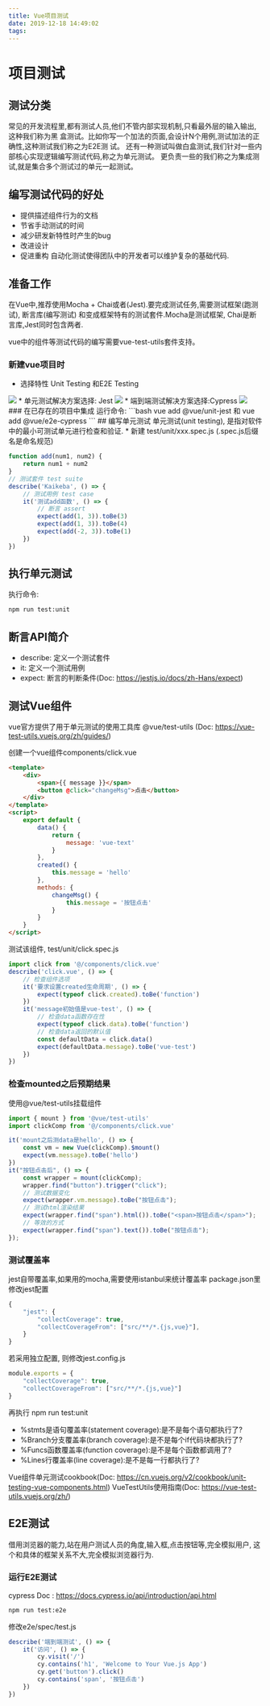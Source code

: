 ```yaml
---
title: Vue项目测试
date: 2019-12-18 14:49:02
tags:
---
```

# 项目测试
## 测试分类
常见的开发流程里,都有测试人员,他们不管内部实现机制,只看最外层的输入输出,这种我们称为黑
盒测试。比如你写一个加法的页面,会设计N个用例,测试加法的正确性,这种测试我们称之为E2E测
试。
还有一种测试叫做白盒测试,我们针对一些内部核心实现逻辑编写测试代码,称之为单元测试。
更负责一些的我们称之为集成测试,就是集合多个测试过的单元一起测试。

## 编写测试代码的好处
* 提供描述组件行为的文档
* 节省手动测试的时间
* 减少研发新特性时产生的bug
* 改进设计
* 促进重构
自动化测试使得团队中的开发者可以维护复杂的基础代码.

## 准备工作
在Vue中,推荐使用Mocha + Chai或者(Jest).要完成测试任务,需要测试框架(跑测试), 断言库(编写测试) 和变成框架特有的测试套件.Mocha是测试框架, Chai是断言库,Jest同时包含两者.

vue中的组件等测试代码的编写需要vue-test-utils套件支持。

### 新建vue项目时
* 选择特性 Unit Testing 和E2E Testing
<img src="/static/img/test1.png">
* 单元测试解决方案选择: Jest
<img src="/static/img/test2.png">
* 端到端测试解决方案选择:Cypress
<img src="/static/img/test3.png">
### 在已存在的项目中集成
运行命令:
```bash
vue add @vue/unit-jest 和 vue add @vue/e2e-cypress
```
## 编写单元测试
单元测试(unit testing), 是指对软件中的最小可测试单元进行检查和验证.
* 新建 test/unit/xxx.spec.js (.spec.js后缀名是命名规范)

```js
function add(num1, num2) {
    return num1 + num2
}
// 测试套件 test suite
describe('Kaikeba', () => {
    // 测试用例 test case
    it('测试add函数', () => {
        // 断言 assert
        expect(add(1, 3)).toBe(3)
        expect(add(1, 3)).toBe(4)
        expect(add(-2, 3)).toBe(1)
    })
})
```
## 执行单元测试
执行命令: 
```bash
npm run test:unit
```
## 断言API简介
* describe: 定义一个测试套件
* it: 定义一个测试用例
* expect: 断言的判断条件(Doc: https://jestjs.io/docs/zh-Hans/expect)

## 测试Vue组件
vue官方提供了用于单元测试的使用工具库 @vue/test-utils (Doc: https://vue-test-utils.vuejs.org/zh/guides/)

创建一个vue组件components/click.vue
```html
<template>
    <div>
        <span>{{ message }}</span>
        <button @click="changeMsg">点击</button>
    </div>
</template>
<script>
    export default {
        data() {
            return {
                message: 'vue-text'
            }
        },
        created() {
            this.message = 'hello'
        },
        methods: {
            changeMsg() {
                this.message = '按钮点击'
            }
        }
    }
</script>
```
测试该组件, test/unit/click.spec.js

```js
import click from '@/components/click.vue'
describe('click.vue', () => {
    // 检查组件选项
    it('要求设置created生命周期', () => {
        expect(typeof click.created).toBe('function')
    })
    it('message初始值是vue-test', () => {
        // 检查data函数存在性
        expect(typeof click.data).toBe('function')
        // 检查data返回的默认值
        const defaultData = click.data()
        expect(defaultData.message).toBe('vue-test')
    })
})
```
### 检查mounted之后预期结果
使用@vue/test-utils挂载组件
```js
import { mount } from '@vue/test-utils'
import clickComp from '@/components/click.vue'

it('mount之后测data是hello', () => {
    const vm = new Vue(clickComp).$mount()
    expect(vm.message).toBe('hello')
})
it("按钮点击后", () => {
    const wrapper = mount(clickComp);
    wrapper.find("button").trigger("click");
    // 测试数据变化
    expect(wrapper.vm.message).toBe("按钮点击");
    // 测试html渲染结果
    expect(wrapper.find("span").html()).toBe("<span>按钮点击</span>");
    // 等效的方式
    expect(wrapper.find("span").text()).toBe("按钮点击");
});
```
### 测试覆盖率
jest自带覆盖率,如果用的mocha,需要使用istanbul来统计覆盖率
package.json里修改jest配置

```js
{
    "jest": {
        "collectCoverage": true,
        "collectCoverageFrom": ["src/**/*.{js,vue}"],
    }
}
```
若采用独立配置, 则修改jest.config.js
```js
module.exports = {
    "collectCoverage": true,
    "collectCoverageFrom": ["src/**/*.{js,vue}"]
}
```
再执行 npm run test:unit
* %stmts是语句覆盖率(statement coverage):是不是每个语句都执行了?
* %Branch分支覆盖率(branch coverage):是不是每个if代码块都执行了?
* %Funcs函数覆盖率(function coverage):是不是每个函数都调用了?
* %Lines行覆盖率(line coverage):是不是每一行都执行了?

Vue组件单元测试cookbook(Doc: https://cn.vuejs.org/v2/cookbook/unit-testing-vue-components.html)
VueTestUtils使用指南(Doc: https://vue-test-utils.vuejs.org/zh/)
## E2E测试
借用浏览器的能力,站在用户测试人员的角度,输入框,点击按钮等,完全模拟用户, 这个和具体的框架关系不大,完全模拟浏览器行为.
### 运行E2E测试
cypress Doc : https://docs.cypress.io/api/introduction/api.html
```bash
npm run test:e2e
```
修改e2e/spec/test.js
```js
describe('端到端测试', () => {
    it('访问', () => {
        cy.visit('/')
        cy.contains('h1', 'Welcome to Your Vue.js App')
        cy.get('button').click()
        cy.contains('span', '按钮点击')
    })
})
```